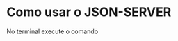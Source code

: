 # Como usar o JSON-SERVER

No terminal execute o comando

```yarn run json-server -w -p 3333 ./mocks/database.json

```

